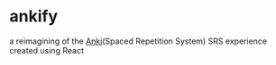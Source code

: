 # ankify
a reimagining of the [Anki](https://apps.ankiweb.net/)(Spaced Repetition System) SRS experience created using React
